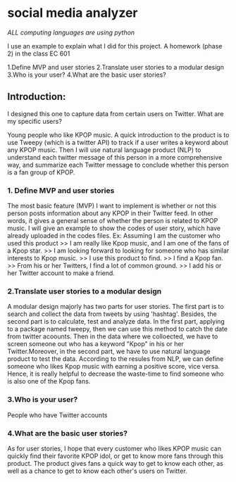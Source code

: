 # social media analyzer

*ALL computing languages are using python*

I use an example to explain what I did for this project. A homework (phase 2) in the class EC 601

1.Define MVP and user stories
2.Translate user stories to a modular design
3.Who is your user?
4.What are the basic user stories?

## Introduction:
I designed this one to capture data from certain users on Twitter. What are my specific users? 

Young people who like KPOP music. A quick introduction to the product is to use Tweepy (which is a twitter API) to track if a user writes a keyword about any KPOP music. Then I will use natural language product (NLP) to understand each twitter message of this person in a more comprehensive way, and summarize each Twitter message to conclude whether this person is a fan group of KPOP.

### 1. Define MVP and user stories

The most basic feature (MVP) I want to implement is whether or not this person posts information about any KPOP in their Twitter feed. In other words, it gives a general sense of whether the person is related to KPOP music.
I will give an example to show the codes of user story, which have already uploaded in the codes files. Ex: Assuming I am the customer who used this product >> I am really like Kpop music, and I am one of the fans of a Kpop star. >> I am looking forward to looking for someone who has similar interests to Kpop music. >> I use this product to find. >> I find a Kpop fan. >> From his or her Twitters, I find a lot of common ground. >> I add his or her Twitter account to make a friend.


### 2.Translate user stories to a modular design

A modular design majorly has two parts for user stories. The first part is to search and collect the data from tweets by using 'hashtag'. Besides, the second part is to calculate, test and analyze data. In the first part, applying to a package named tweepy, then we can use this method to catch the date from twitter acoounts. Then in the data where we colloected, we have to screen someone out who has a keyword "Kpop" in his or her Twitter.Moreover, in the second part, we have to use natural language product to test the data. According to the resules from NLP, we can define someone who likes Kpop music with earning a positive score, vice versa. Hence, it is really helpful to decrease the waste-time to find someone who is also one of the Kpop fans.

### 3.Who is your user?
People who have Twitter accounts

### 4.What are the basic user stories?
As for user stories, I hope that every customer who likes KPOP music can quickly find their favorite KPOP idol, or get to know more fans through this product. The product gives fans a quick way to get to know each other, as well as a chance to get to know each other's users on Twitter.
